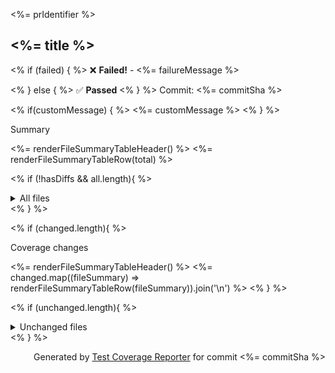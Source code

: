 <%= prIdentifier %>

## <%= title %>

<% if (failed) { %>
:x: **Failed!** - <%= failureMessage %>

<% } else { %>
:white_check_mark: **Passed**
<% } %>
Commit: <%= commitSha %>

<% if(customMessage) { %>
<%= customMessage %>
<% } %>

<!-- Summary -->

Summary

<%= renderFileSummaryTableHeader() %>
<%= renderFileSummaryTableRow(total) %>

<!-- All files, if diffs aren't present -->

<% if (!hasDiffs && all.length){ %>

<details>
<summary markdown="span">
All files
</summary>

<%= renderFileSummaryTableHeader() %>
<%= all.map((fileSummary) => renderFileSummaryTableRow(fileSummary)).join('\n') %>

</details>
<% } %>

<!-- Changed files -->

<% if (changed.length){ %>

Coverage changes

<%= renderFileSummaryTableHeader() %>
<%= changed.map((fileSummary) => renderFileSummaryTableRow(fileSummary)).join('\n') %>
<% } %>

<!-- Unchanged files -->

<% if (unchanged.length){ %>

<details>
<summary markdown="span">
Unchanged files
</summary>

<%= renderFileSummaryTableHeader() %>
<%= unchanged.map((fileSummary) => renderFileSummaryTableRow(fileSummary)).join('\n') %>

</details>
<% } %>

<!-- Footer -->
<p align="right">Generated by <a href="https://github.com/jgillick/test-coverage-reporter">Test Coverage Reporter</a> for commit <%= commitSha %></p>
